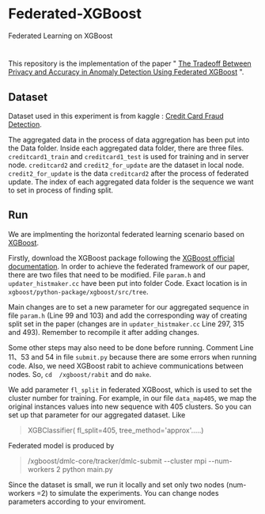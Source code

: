 # Federated-XGBoost
Federated Learning on XGBoost
# 
This repository is the implementation of the paper " [The Tradeoff Between Privacy and Accuracy in Anomaly Detection Using Federated XGBoost](https://arxiv.org/abs/1907.07157) ".

## Dataset

Dataset used in this experiment is from kaggle : [Credit Card Fraud Detection](https://www.kaggle.com/mlg-ulb/creditcardfraud).

The aggregated data in the process of data aggregation has been put into the Data folder. Inside each aggregated data folder, there are three files.   `creditcard1_train` and `creditcard1_test` is used for training and in server node. `creditcard2` and  `credit2_for_update` are the dataset in local node.
 `credit2_for_update` is the data `creditcard2` after the process of federated update. The index of each aggregated data folder is the sequence we want to set in process of  finding split.

## Run

We are implmenting the horizontal federated learning scenario based on [XGBoost](https://github.com/dmlc/xgboost). 

Firstly, download the XGBoost package following the [XGBoost official documentation](https://xgboost.readthedocs.io/en/latest/).  In order to achieve the federated framework of our paper, there are two files that need to be modified. File `param.h` and `updater_histmaker.cc` have been put into folder Code. Exact location is in `xgboost/python-package/xgboost/src/tree`.

Main changes are to set a new parameter for our aggregated sequence in file `param.h` (Line 99 and 103) and add the corresponding way of creating split set in the paper (changes are in `updater_histmaker.cc` Line 297, 315 and 493). Remember to recompile it after adding changes.

Some other steps may also need to be done before running.  Comment Line 11、53 and 54 in file `submit.py` because there are some errors when running code. Also, we need XGBoost rabit to achieve communications between nodes. So, `cd  /xgboost/rabit` and do `make`.

We add parameter `fl_split` in federated XGBoost, which is used to set the cluster number for training. For example, in our file `data_map405`, we map the original instances values into new sequence with 405 clusters. So you can set up that parameter for our aggregated dataset. Like 

> XGBClassifier( fl_split=405, tree_method='approx'.....)

Federated model is produced by 
> /xgboost/dmlc-core/tracker/dmlc-submit --cluster mpi --num-workers 2 python main.py

Since the dataset is small, we run it locally and set only two nodes (num-workers =2) to simulate the experiments. You can change nodes parameters according to your enviroment.

